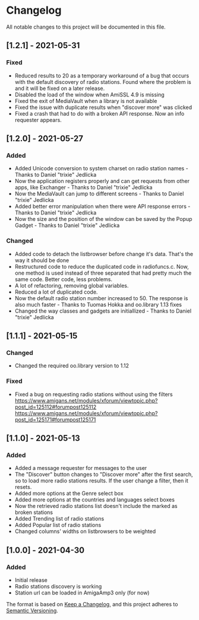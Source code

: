 # Changelog
All notable changes to this project will be documented in this file.

## [1.2.1] - 2021-05-31
### Fixed
- Reduced results to 20 as a temporary workaround of a bug that occurs with the default discovery of radio stations. Found where the problem is and it will be fixed on a later release.
- Disabled the load of the window when AmiSSL 4.9 is missing
- Fixed the exit of MediaVault when a library is not available
- Fixed the issue with duplicate results when "discover more" was clicked
- Fixed a crash that had to do with a broken API response. Now an info requester appears.

## [1.2.0] - 2021-05-27
### Added
- Added Unicode conversion to system charset on radio station names - Thanks to Daniel "trixie" Jedlicka
- Now the application registers properly and can get requests from other apps, like Exchanger - Thanks to Daniel "trixie" Jedlicka
- Now the MediaVault can jump to different screens - Thanks to Daniel "trixie" Jedlicka
- Added better error manipulation when there were API response errors - Thanks to Daniel "trixie" Jedlicka
- Now the size and the position of the window can be saved by the Popup Gadget - Thanks to Daniel "trixie" Jedlicka

### Changed
- Added code to detach the listbrowser before change it's data. That's the way it should be done
- Restructured code to reduce the duplicated code in radiofuncs.c. Now, one method is used instead of three separated that had pretty much the same code. Better code, less problems.
- A lot of refactoring, removing global variables.
- Reduced a lot of duplicated code.                                                  
- Now the default radio station number increased to 50. The response is also much faster - Thanks to Tuomas Hokka and oo.library 1.13 fixes
- Changed the way classes and gadgets are initiallized - Thanks to Daniel "trixie" Jedlicka

## [1.1.1] - 2021-05-15
### Changed
- Changed the required oo.library version to 1.12

### Fixed
- Fixed a bug on requesting radio stations without using the filters
  https://www.amigans.net/modules/xforum/viewtopic.php?post_id=125112#forumpost125112
  https://www.amigans.net/modules/xforum/viewtopic.php?post_id=125171#forumpost125171

## [1.1.0] - 2021-05-13
### Added
- Added a message requester for messages to the user
- The "Discover" button changes to "Discover more" after the first search, so to load more radio stations results. If the user change a filter, then it resets.
- Added more options at the Genre select box
- Added more options at the countries and languages select boxes
- Now the retrieved radio stations list doesn't include the marked as broken stations
- Added Trending list of radio stations
- Added Popular list of radio stations
- Changed columns' widths on listbrowsers to be weighted

## [1.0.0] - 2021-04-30
### Added
- Initial release
- Radio stations discovery is working
- Station url can be loaded in AmigaAmp3 only (for now)



The format is based on [Keep a Changelog](https://keepachangelog.com/en/1.0.0/),
and this project adheres to [Semantic Versioning](https://semver.org/spec/v2.0.0.html).
